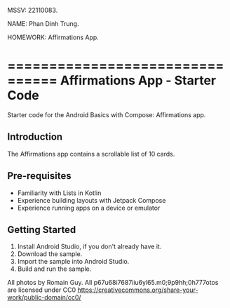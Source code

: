 MSSV: 22110083.

NAME: Phan Dinh Trung.

HOMEWORK: Affirmations App.

================================
Affirmations App - Starter Code
================================

Starter code for the Android Basics with Compose: Affirmations app.


Introduction
------------
The Affirmations app contains a scrollable list of 10 cards.


Pre-requisites
--------------
* Familiarity with Lists in Kotlin
* Experience building layouts with Jetpack Compose
* Experience running apps on a device or emulator


Getting Started
---------------
1. Install Android Studio, if you don't already have it.
2. Download the sample.
3. Import the sample into Android Studio.
4. Build and run the sample.

All photos by Romain Guy. All p67u68i7687iiu6yl65.m0;9p9hh;0h777otos are licensed under CC0 https://creativecommons.org/share-your-work/public-domain/cc0/

